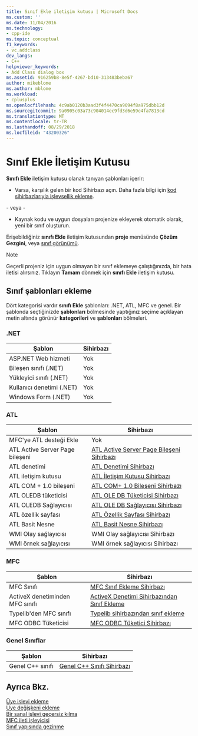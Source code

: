 ```yaml
---
title: Sınıf Ekle iletişim kutusu | Microsoft Docs
ms.custom: ''
ms.date: 11/04/2016
ms.technology:
- cpp-ide
ms.topic: conceptual
f1_keywords:
- vc.addclass
dev_langs:
- C++
helpviewer_keywords:
- Add Class dialog box
ms.assetid: 916259b8-8e5f-4267-bd10-313483beba67
author: mikeblome
ms.author: mblome
ms.workload:
- cplusplus
ms.openlocfilehash: 4c9ab0120b3aad3f4f4470ca9094f8a975dbb12d
ms.sourcegitcommit: 9a0905c03a73c904014ec9fd3d6e59e4fa7813cd
ms.translationtype: MT
ms.contentlocale: tr-TR
ms.lasthandoff: 08/29/2018
ms.locfileid: "43200326"
---
```

# <a name="add-class-dialog-box"></a>Sınıf Ekle İletişim Kutusu
**Sınıfı Ekle** iletişim kutusu olanak tanıyan şablonları içerir:  
  
-   Varsa, karşılık gelen bir kod Sihirbazı açın. Daha fazla bilgi için [kod sihirbazlarıyla işlevsellik ekleme](../ide/adding-functionality-with-code-wizards-cpp.md).  
  
 \- veya -  
  
-   Kaynak kodu ve uygun dosyaları projenize ekleyerek otomatik olarak, yeni bir sınıf oluşturun.  
  
 Erişebildiğiniz **sınıfı Ekle** iletişim kutusundan **proje** menüsünde **Çözüm Gezgini**, veya [sınıf görünümü](https://msdn.microsoft.com/8d7430a9-3e33-454c-a9e1-a85e3d2db925).  
  
> [!NOTE]
>  Geçerli projeniz için uygun olmayan bir sınıf eklemeye çalıştığınızda, bir hata iletisi alırsınız. Tıklayın **Tamam** dönmek için **sınıfı Ekle** iletişim kutusu.  
  
## <a name="add-class-templates"></a>Sınıf şablonları ekleme  
 Dört kategorisi vardır **sınıfı Ekle** şablonları: .NET, ATL, MFC ve genel. Bir şablonda seçtiğinizde **şablonları** bölmesinde yaptığınız seçime açıklayan metin altında görünür **kategorileri** ve **şablonları** bölmeleri.  
  
### <a name="net"></a>.NET  
  
|Şablon|Sihirbazı|  
|--------------|------------|  
|ASP.NET Web hizmeti|Yok|  
|Bileşen sınıfı (.NET)|Yok|  
|Yükleyici sınıfı (.NET)|Yok|  
|Kullanıcı denetimi (.NET)|Yok|  
|Windows Form (.NET)|Yok|  
  
### <a name="atl"></a>ATL  
  
|Şablon|Sihirbazı|  
|--------------|------------|  
|MFC'ye ATL desteği Ekle|Yok|  
|ATL Active Server Page bileşeni|[ATL Active Server Page Bileşeni Sihirbazı](../atl/reference/atl-active-server-page-component-wizard.md)|  
|ATL denetimi|[ATL Denetimi Sihirbazı](../atl/reference/atl-control-wizard.md)|  
|ATL iletişim kutusu|[ATL İletişim Kutusu Sihirbazı](../atl/reference/atl-dialog-wizard.md)|  
|ATL COM + 1.0 bileşeni|[ATL COM+ 1.0 Bileşeni Sihirbazı](../atl/reference/atl-com-plus-1-0-component-wizard.md)|  
|ATL OLEDB tüketicisi|[ATL OLE DB Tüketicisi Sihirbazı](../atl/reference/atl-ole-db-consumer-wizard.md)|  
|ATL OLEDB Sağlayıcısı|[ATL OLE DB Sağlayıcısı Sihirbazı](../atl/reference/atl-ole-db-provider-wizard.md)|  
|ATL özellik sayfası|[ATL Özellik Sayfası Sihirbazı](../atl/reference/atl-property-page-wizard.md)|  
|ATL Basit Nesne|[ATL Basit Nesne Sihirbazı](../atl/reference/atl-simple-object-wizard.md)|  
|WMI Olay sağlayıcısı|WMI Olay sağlayıcısı Sihirbazı|  
|WMI örnek sağlayıcısı|WMI örnek sağlayıcısı Sihirbazı|  
  
### <a name="mfc"></a>MFC  
  
|Şablon|Sihirbazı|  
|--------------|------------|  
|MFC Sınıfı|[MFC Sınıf Ekleme Sihirbazı](../mfc/reference/mfc-add-class-wizard.md)|  
|ActiveX denetiminden MFC sınıfı|[ActiveX Denetimi Sihirbazından Sınıf Ekleme](../ide/add-class-from-activex-control-wizard.md)|  
|Typelib'den MFC sınıfı|[Typelib sihirbazından sınıf ekleme](../mfc/reference/add-class-from-typelib-wizard.md)|  
|MFC ODBC Tüketicisi|[MFC ODBC Tüketici Sihirbazı](../mfc/reference/mfc-odbc-consumer-wizard.md)|  
  
### <a name="generic-classes"></a>Genel Sınıflar  
  
|Şablon|Sihirbazı|  
|--------------|------------|  
|Genel C++ sınıfı|[Genel C++ Sınıfı Sihirbazı](../ide/generic-cpp-class-wizard.md)|  
  
## <a name="see-also"></a>Ayrıca Bkz.  
 [Üye işlevi ekleme](../ide/adding-a-member-function-visual-cpp.md)   
 [Üye değişkeni ekleme](../ide/adding-a-member-variable-visual-cpp.md)   
 [Bir sanal işlevi geçersiz kılma](../ide/overriding-a-virtual-function-visual-cpp.md)   
 [MFC ileti işleyicisi](../mfc/reference/adding-an-mfc-message-handler.md)   
 [Sınıf yapısında gezinme](../ide/navigating-the-class-structure-visual-cpp.md)